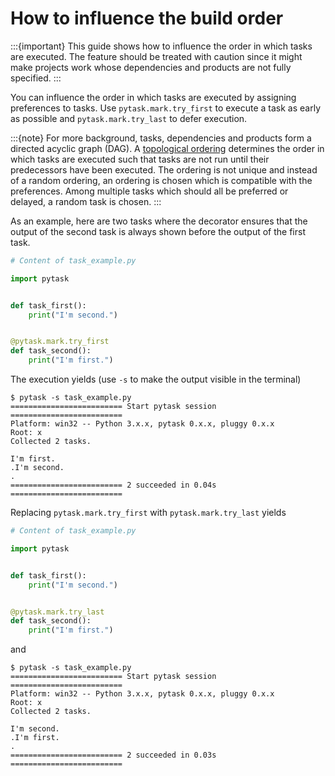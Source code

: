 # How to influence the build order

:::{important}
This guide shows how to influence the order in which tasks are executed. The feature
should be treated with caution since it might make projects work whose dependencies and
products are not fully specified.
:::

You can influence the order in which tasks are executed by assigning preferences to
tasks. Use `pytask.mark.try_first` to execute a task as early as possible and
`pytask.mark.try_last` to defer execution.

:::{note}
For more background, tasks, dependencies and products form a directed acyclic graph
(DAG). A [topological ordering](https://en.wikipedia.org/wiki/Topological_sorting)
determines the order in which tasks are executed such that tasks are not run until their
predecessors have been executed. The ordering is not unique and instead of a random
ordering, an ordering is chosen which is compatible with the preferences. Among multiple
tasks which should all be preferred or delayed, a random task is chosen.
:::

As an example, here are two tasks where the decorator ensures that the output of the
second task is always shown before the output of the first task.

```python
# Content of task_example.py

import pytask


def task_first():
    print("I'm second.")


@pytask.mark.try_first
def task_second():
    print("I'm first.")
```

The execution yields (use `-s` to make the output visible in the terminal)

```console
$ pytask -s task_example.py
========================= Start pytask session =========================
Platform: win32 -- Python 3.x.x, pytask 0.x.x, pluggy 0.x.x
Root: x
Collected 2 tasks.

I'm first.
.I'm second.
.
========================= 2 succeeded in 0.04s =========================
```

Replacing `pytask.mark.try_first` with `pytask.mark.try_last` yields

```python
# Content of task_example.py

import pytask


def task_first():
    print("I'm second.")


@pytask.mark.try_last
def task_second():
    print("I'm first.")
```

and

```console
$ pytask -s task_example.py
========================= Start pytask session =========================
Platform: win32 -- Python 3.x.x, pytask 0.x.x, pluggy 0.x.x
Root: x
Collected 2 tasks.

I'm second.
.I'm first.
.
========================= 2 succeeded in 0.03s =========================
```
